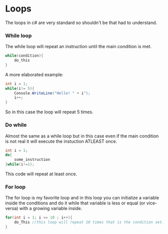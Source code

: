 # Loops

The loops in c# are very standard so shouldn't be that had to understand.

### While loop
The while loop will repeat an instruction until the main condition is met.
```c#
while(condition){
    do_this
}
```
A more elaborated example:
```c#
int i = 1;
while(i!= 5){
    Console.WriteLine("Hello! " + i");
    i++;
}
```
So in this case the loop will repeat 5 times.

### Do while
Almost the same as a while loop but in this case even if the main condition is not real it will execute the instuction ATLEAST once.

```c#
int i = 1;
do{
    some_instruction
}while(i!=1);
```
This code will repeat at least once.

### For loop
The for loop is my favorite loop and in this loop you can initialize a variable inside the conditions and do it while that variable is less or equal (or vice-versa) with a growing variable inside.
```c#
for(int i = 1; i <= 10 ; i++){
    do_This //this loop will repeat 10 times that is the condition set.
}
```